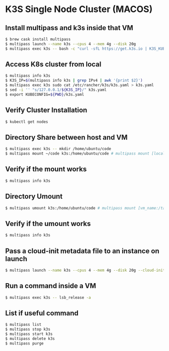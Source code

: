 # K3S Single Node Cluster (MACOS)

## Install multipass and k3s inside that VM
```bash
$ brew cask install multipass
$ multipass launch --name k3s --cpus 4 --mem 4g --disk 20g
$ multipass exec k3s -- bash -c "curl -sfL https://get.k3s.io | K3S_KUBECONFIG_MODE="644" sh -"
```

## Access K8s cluster from local

```bash
$ multipass info k3s
$ K3S_IP=$(multipass info k3s | grep IPv4 | awk '{print $2}')
$ multipass exec k3s sudo cat /etc/rancher/k3s/k3s.yaml > k3s.yaml
$ sed -i '' "s/127.0.0.1/${K3S_IP}/" k3s.yaml
$ export KUBECONFIG=${PWD}/k3s.yaml
```

## Verify Cluster Installation

```bash
$ kubectl get nodes
```

## Directory Share between host and VM

```bash
$ multipass exec k3s -- mkdir /home/ubuntu/code
$ multipass mount ~/code k3s:/home/ubuntu/code # multipass mount [local_src_dir] [vm_name:/target/path/inside_vm]
```

## Verify if the mount works

```bash
$ multipass info k3s
```

## Directory Umount

```bash
$ multipass umount k3s:/home/ubuntu/code # multipass mount [vm_name:/target/path/inside_vm]
```

## Verify if the umount works

```bash
$ multipass info k3s
```

## Pass  a cloud-init metadata file to an instance on launch

```bash
$ multipass launch --name k3s --cpus 4 --mem 4g --disk 20g --cloud-init cloud-config.yaml
```

## Run a command inside a VM

```bash
$ multipass exec k3s -- lsb_release -a
```

## List if useful command

```bash
$ multipass list
$ multipass stop k3s
$ multipass start k3s
$ multipass delete k3s
$ multipass purge
```



